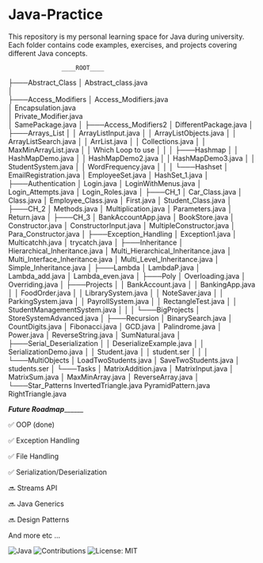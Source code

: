 # Java-Practice

This repository is my personal learning space for Java during university.  
Each folder contains code examples, exercises, and projects covering different Java concepts.


                   ____ROOT____


├───Abstract_Class
│       Abstract_class.java      
│       
├───Access_Modifiers
│       Access_Modifiers.java    
│       Encapsulation.java       
│       Private_Modifier.java    
│       SamePackage.java
│
├───Access_Modifiers2
│       DifferentPackage.java
│
├───Arrays_List
│   │   ArrayListInput.java
│   │   ArrayListObjects.java
│   │   ArrayListSearch.java
│   │   ArrList.java
│   │   Collections.java
│   │   MaxMinArrayList.java
│   │   Which Loop to use
│   │
│   ├───Hashmap
│   │       HashMapDemo.java
│   │       HashMapDemo2.java
│   │       HashMapDemo3.java
│   │       StudentSystem.java
│   │       WordFrequency.java
│   │
│   └───Hashset
│           EmailRegistration.java
│           EmployeeSet.java
│           HashSet_1.java
│
├───Authentication
│       Login.java
│       LoginWithMenus.java
│       Login_Attempts.java
│       Login_Roles.java
│
├───CH_1
│       Car_Class.java
│       Class.java
│       Employee_Class.java
│       First.java
│       Student_Class.java
│
├───CH_2
│       Methods.java
│       Multiplication.java
│       Parameters.java
│       Return.java
│
├───CH_3
│       BankAccountApp.java
│       BookStore.java
│       Constructor.java
│       ConstructorInput.java
│       MultipleConstructor.java
│       Para_Constructor.java
│
├───Exception_Handling
│       Exception1.java
│       Multicatchh.java
│       trycatch.java
│
├───Inheritance
│       Hierarchical_Inheritance.java
│       Multi_Hierarchical_Inheritance.java
│       Multi_Interface_Inheritance.java
│       Multi_Level_Inheritance.java
│       Simple_Inheritance.java
│
├───Lambda
│       LambdaP.java
│       Lambda_add.java
│       Lambda_even.java
│
├───Poly
│       Overloading.java
│       Overriding.java
│
├───Projects
│   │   BankAccount.java
│   │   BankingApp.java
│   │   FoodOrder.java
│   │   LibrarySystem.java
│   │   NoteSaver.java
│   │   ParkingSystem.java
│   │   PayrollSystem.java
│   │   RectangleTest.java
│   │   StudentManagementSystem.java
│   │
│   └───BigProjects
│           StoreSystemAdvanced.java
│
├───Recursion
│       BinarySearch.java
│       CountDigits.java
│       Fibonacci.java
│       GCD.java
│       Palindrome.java
│       Power.java
│       ReverseString.java
│       SumNatural.java
│
├───Serial_Deserialization
│   │   DeserializeExample.java
│   │   SerializationDemo.java
│   │   Student.java
│   │   student.ser
│   │
│   └───MultiObjects
│           LoadTwoStudents.java
│           SaveTwoStudents.java
│           students.ser
│
└───Tasks
    │   MatrixAddition.java
    │   MatrixInput.java
    │   MatrixSum.java
    │   MaxMinArray.java
    │   ReverseArray.java
    │
    └───Star_Patterns
            InvertedTriangle.java
            PyramidPattern.java
            RightTriangle.java


    

_____________Future Roadmap___________________

✅ OOP (done)

✅ Exception Handling

✅ File Handling

✅ Serialization/Deserialization

🔜 Streams API

🔜 Java Generics

🔜 Design Patterns

And more etc ...



![Java](https://img.shields.io/badge/Java-8%2B-blue)
![Contributions](https://img.shields.io/badge/Contributions-Welcome-brightgreen)
![License: MIT](https://img.shields.io/badge/License-MIT-yellow.svg)
